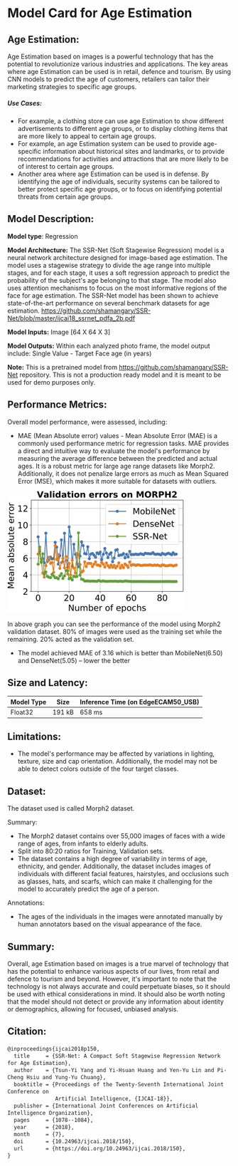 # Model Card for Age Estimation

## Age Estimation:

Age Estimation based on images is a powerful technology that has the potential to revolutionize various industries and applications. The key areas where age Estimation can be used is in retail, defence and tourism. By using CNN models to predict the age of customers, retailers can tailor their marketing strategies to specific age groups.

##### Use Cases:

- For example, a clothing store can use age Estimation to show different advertisements to different age groups, or to display clothing items that are more likely to appeal to certain age groups.
- For example, an age Estimation system can be used to provide age-specific information about historical sites and landmarks, or to provide recommendations for activities and attractions that are more likely to be of interest to certain age groups.
- Another area where age Estimation can be used is in defense. By identifying the age of individuals, security systems can be tailored to better protect specific age groups, or to focus on identifying potential threats from certain age groups.

## Model Description:

**Model type**: Regression

**Model Architecture:** The SSR-Net (Soft Stagewise Regression) model is a neural network architecture designed for image-based age estimation. The model uses a stagewise strategy to divide the age range into multiple stages, and for each stage, it uses a soft regression approach to predict the probability of the subject's age belonging to that stage. The model also uses attention mechanisms to focus on the most informative regions of the face for age estimation. The SSR-Net model has been shown to achieve state-of-the-art performance on several benchmark datasets for age estimation. https://github.com/shamangary/SSR-Net/blob/master/ijcai18_ssrnet_pdfa_2b.pdf

**Model Inputs:** Image [64 X 64 X 3]

**Model Outputs:** Within each analyzed photo frame, the model output include: Single Value - Target Face age (in years)

**Note:** This is a pretrained model from https://github.com/shamangary/SSR-Net repository. This is not a production ready model and it is meant to be used for demo purposes only.

## Performance Metrics:

Overall model performance, were assessed, including:

- MAE (Mean Absolute error) values - Mean Absolute Error (MAE) is a commonly used performance metric for regression tasks. MAE provides a direct and intuitive way to evaluate the model's performance by measuring the average difference between the predicted and actual ages. It is a robust metric for large age range datasets like Morph2. Additionally, it does not penalize large errors as much as Mean Squared Error (MSE), which makes it more suitable for datasets with outliers.

![Validation Graph](../rsc/ssrnet_metric.png)

In above graph you can see the performance of the model using Morph2 validation dataset. 80% of images were used as the training set while the remaining. 20% acted as the validation set.

- The model achieved MAE of 3.16 which is better than MobileNet(6.50) and DenseNet(5.05) – lower the better


## Size and Latency:

| Model Type | Size | Inference Time (on EdgeECAM50_USB)|
| ---------- | ----- | ------ |
|   Float32  | 191 kB | 658 ms |


## Limitations:
- The model's performance may be affected by variations in lighting, texture, size and cap orientation. Additionally, the model may not be able to detect colors outside of the four target classes.

## Dataset:

The dataset used is called Morph2 dataset.

Summary:
- The Morph2 dataset contains over 55,000 images of faces with a wide range of ages, from infants to elderly adults.
- Split into 80:20 ratios for Training, Validation sets.
- The dataset contains a high degree of variability in terms of age, ethnicity, and gender. Additionally, the dataset includes images of individuals with different facial features, hairstyles, and occlusions such as glasses, hats, and scarfs, which can make it challenging for the model to accurately predict the age of a person.

Annotations:

- The ages of the individuals in the images were annotated manually by human annotators based on the visual appearance of the face.

## Summary:

Overall, age Estimation based on images is a true marvel of technology that has the potential to enhance various aspects of our lives, from retail and defence to tourism and beyond. However, it's important to note that the technology is not always accurate and could perpetuate biases, so it should be used with ethical considerations in mind. It should also be worth noting that the model should not detect or provide any information about identity or demographics, allowing for focused, unbiased analysis.

## Citation:
```
@inproceedings{ijcai2018p150,
  title     = {SSR-Net: A Compact Soft Stagewise Regression Network for Age Estimation},
  author    = {Tsun-Yi Yang and Yi-Hsuan Huang and Yen-Yu Lin and Pi-Cheng Hsiu and Yung-Yu Chuang},
  booktitle = {Proceedings of the Twenty-Seventh International Joint Conference on
               Artificial Intelligence, {IJCAI-18}},
  publisher = {International Joint Conferences on Artificial Intelligence Organization},
  pages     = {1078--1084},
  year      = {2018},
  month     = {7},
  doi       = {10.24963/ijcai.2018/150},
  url       = {https://doi.org/10.24963/ijcai.2018/150},
}
```



